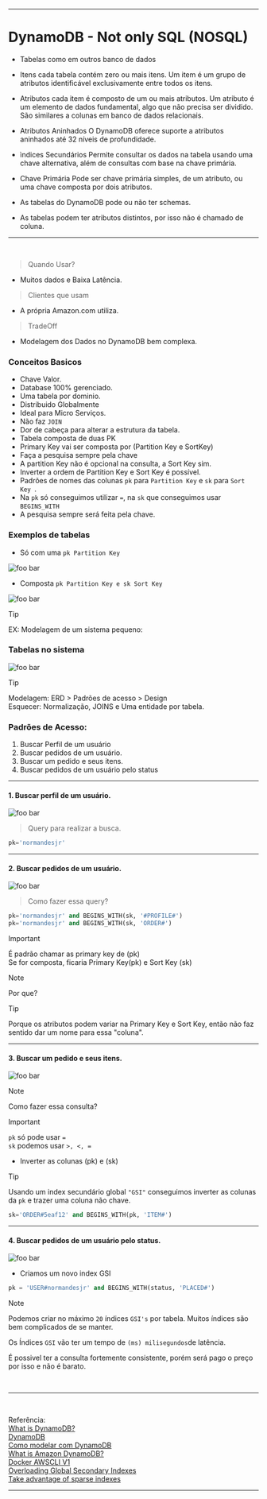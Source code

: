 


----

# DynamoDB - Not only SQL (NOSQL)


* Tabelas como em outros banco de dados

* Itens cada tabela contém zero ou mais itens. Um item é um grupo de atributos identificável exclusivamente entre todos os itens.

* Atributos cada item é composto de um ou mais atributos. Um atributo é um elemento de dados fundamental, algo que não precisa ser dividido. São similares a colunas em banco de  dados relacionais.

* Atributos Aninhados O DynamoDB oferece suporte a atributos aninhados até 32 níveis de profundidade.

* ìndices Secundários Permite consultar os dados na tabela usando uma chave alternativa, além de consultas com base na chave primária.

* Chave Primária Pode ser chave primária simples, de um atributo, ou uma chave composta por dois atributos.

* As tabelas do DynamoDB pode ou não ter schemas.

* As tabelas podem ter atributos distintos, por isso não é chamado de coluna.

----
<br>

> Quando Usar?
* Muitos dados e Baixa Latência.

> Clientes que usam
* A própria Amazon.com utiliza.

> TradeOff
* Modelagem dos Dados no DynamoDB bem complexa.

### Conceitos Basicos

* Chave Valor.
* Database 100% gerenciado.
* Uma tabela por dominio.
* Distribuido Globalmente
* Ideal para Micro Serviços.
* Não faz ````JOIN````
* Dor de cabeça para alterar a estrutura da tabela.
* Tabela composta de duas PK
* Primary Key vai ser composta por (Partition Key e SortKey)
* Faça a pesquisa sempre pela chave
* A partition Key não é opcional na consulta, a Sort Key sim.
* Inverter a ordem de Partition Key e Sort Key é possível.
* Padrões de nomes das colunas ````pk```` para ````Partition Key```` e ````sk```` para ````Sort Key ````.
* Na ````pk```` só conseguimos utilizar ````=````, na ````sk```` que conseguimos usar ``` BEGINS_WITH ```
* A pesquisa sempre será feita pela chave.

### Exemplos de tabelas

- Só com uma ````pk Partition Key```` 

![foo bar](Imagens/Exemplo%20de%20Tabela%20no%20DynamoDB.png)

- Composta  ````pk Partition Key e sk Sort Key```` 

![foo bar](Imagens/Exemplo%20de%20Tabela%20no%20DynamoDB%20Chave%20Composta.png)

>[!TIP]
>
> EX: Modelagem de um sistema pequeno:

### Tabelas no sistema

![foo bar](Imagens/Modelagem%20de%20um%20sistema%20pequeno.png "Sistema pequeno")


>[!TIP]
>
> Modelagem: ERD > Padrões de acesso > Design<br>
> Esquecer: Normalização, JOINS e Uma entidade por tabela.

### Padrões de Acesso:
1. Buscar Perfil de um usuário
2. Buscar pedidos de um usuário.
3. Buscar um pedido e seus itens.
4. Buscar pedidos de um usuário pelo status 


----
#### 1. Buscar perfil de um usuário.

![foo bar](Imagens/Buscar%20perfil%20de%20um%20usuário.png  "Perfil de Usuário"   )

> Query para realizar a busca.

```sql
pk='normandesjr'
```
----
#### 2. Buscar pedidos de um usuário.

![foo bar](Imagens/Buscar%20pedidos%20de%20um%20usuário.png  "Pedido de um Usuário"   )

> Como fazer essa query?

```sql
pk='normandesjr' and BEGINS_WITH(sk, '#PROFILE#')
pk='normandesjr' and BEGINS_WITH(sk, 'ORDER#')
```

>[!IMPORTANT]
>
>É padrão chamar as primary key de (pk) <br>
>Se for composta, ficaria Primary Key(pk) e Sort Key (sk) 

>[!NOTE]
>
>Por que?

>[!TIP]
>
> Porque os atributos podem variar na Primary Key e Sort Key, então não faz sentido dar um nome para essa "coluna".

----

#### 3. Buscar um pedido e seus itens.

![foo bar](Imagens/Buscar%20um%20pedido%20e%20seus%20itens.png  "Pedido e os Itens"   )


>[!NOTE]
>
>Como fazer essa consulta?



>[!IMPORTANT]
>
> ````pk```` só pode usar ````=````<br>
> ````sk```` podemos usar ````>, <, =````

* Inverter as colunas (pk) e (sk)

>[!TIP]
>
>Usando um index secundário global ````"GSI"```` conseguimos inverter as colunas da ````pk```` e trazer uma coluna não chave.

```sql
sk='ORDER#5eaf12' and BEGINS_WITH(pk, 'ITEM#')
```

----

#### 4. Buscar pedidos de um usuário pelo status.

![foo bar](Imagens/Buscar%20Pedidos%20de%20um%20usuari%20pelo%20status.png)

* Criamos um novo index GSI

```sql
pk = 'USER#normandesjr' and BEGINS_WITH(status, 'PLACED#')
```

>[!NOTE]
>
> Podemos criar no máximo ````20```` índices ````GSI's```` por tabela.
> Muitos índices são bem complicados de se manter.
> 
>Os Índices ````GSI```` vão ter um tempo de ````(ms) milisegundos````de latência.
>
> É possivel ter a consulta fortemente consistente, porém será pago o preço por isso e não é barato.

<br>

----
<br>

Referência: 
<br>
[What is DynamoDB?](https://www.dynamodbguide.com/what-is-dynamo-db/)
<br>
[DynamoDB](https://www.youtube.com/watch?v=kSnpuKr3Ajw  "DynamoDB"   )
<br>
[Como modelar com DynamoDB](https://www.youtube.com/watch?v=bTLoK2eHwi4  "Como modelar com DynamoDB"   )
<br>
[What is Amazon DynamoDB?](https://docs.aws.amazon.com/pt_br/amazondynamodb/latest/developerguide/Introduction.html)
<br>
[Docker AWSCLI V1](https://github.com/normandesjr/awscliv1)
<br>
[Overloading Global Secondary Indexes](https://docs.aws.amazon.com/amazondynamodb/latest/developerguide/bp-gsi-overloading.html)
<br>
[Take advantage of sparse indexes](https://docs.aws.amazon.com/amazondynamodb/latest/developerguide/bp-indexes-general-sparse-indexes.html)

----